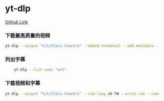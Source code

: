 # yt-dlp

[Github Link](https://github.com/yt-dlp/yt-dlp)



### 下载最高质量的视频

```bash
yt-dlp --output "%(title)s.%(ext)s" --embed-thumbnail --add-metadata --merge-output-format mp4 "url"
```



### 列出字幕

```bash
	yt-dlp --list-subs "url"
```



### 下载视频和字幕 

```bash
yt-dlp --output "%(title)s.%(ext)s" --sub-lang zh-TW --write-sub --convert-subs srt --embed-thumbnail --add-metadata --merge-output-format mp4 "url
```


